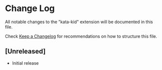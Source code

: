 # Change Log

All notable changes to the "kata-kid" extension will be documented in this file.

Check [Keep a Changelog](http://keepachangelog.com/) for recommendations on how to structure this file.

## [Unreleased]

- Initial release